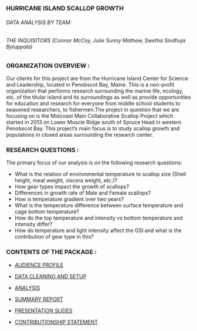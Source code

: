 ### HURRICANE ISLAND SCALLOP GROWTH 
###### DATA ANALYSIS BY TEAM:
###### THE INQUISITORS (Connor McCoy, Julie Sunny Mathew, Swetha Sindhuja Byluppala)

### ORGANIZATION OVERVIEW :

Our clients for this project are from the Hurricane Island Center for Science and Leadership, located in Penobscot Bay, Maine. This is a non-profit organization that performs research surrounding the marine life, ecology, etc. of the titular island and its surroundings as well as provide opportunities for education and research for everyone from middle school students to seasoned researchers, to fishermen.The project in question that we are focusing on is the Midcoast Main Collaborative Scallop Project which started in 2013 on Lower Muscle Ridge south of Spruce Head in western Penobscot Bay. This project’s main focus is to study scallop growth and populations in closed areas surrounding the research center. 

### RESEARCH QUESTIONS :

The primary focus of our analysis is on the following research questions:

  * What is the relation of environmental temperature to scallop size (Shell height, meat weight, viscera weight, etc.)?
  * How gear types impact the growth of scallops?
  * Differences in growth rate of Male and Female scallops?
  * How is temperature gradient over two years?
  * What is the temperature difference between surface temperature and cage bottom temperature?
  * How do the top temperature and intensity vs bottom temperature and intensity differ?
  * How do temperature and light intensity affect the GSI and what is the contribution of gear type in this?

### CONTENTS OF THE PACKAGE :

* [AUDIENCE PROFILE](https://github.com/Julie789/Team3Inquisitors/blob/master/AudienceProfile/HISG_AudienceProfile.md)

* [DATA CLEANING AND SETUP](https://github.com/Julie789/Team3Inquisitors/blob/master/AudienceProfile/HISG_AudienceProfile.md)

* [ANALYSIS](https://github.com/Julie789/Team3Inquisitors/blob/master/AudienceProfile/HISG_AudienceProfile.md)

* [SUMMARY REPORT](https://github.com/Julie789/Team3Inquisitors/blob/master/AudienceProfile/HISG_AudienceProfile.md)

* [PRESENTATION SLIDES](https://github.com/Julie789/Team3Inquisitors/blob/master/AudienceProfile/HISG_AudienceProfile.md)

* [CONTRIBUTIONSHIP STATEMENT](https://github.com/Julie789/Team3Inquisitors/blob/master/AudienceProfile/HISG_AudienceProfile.md)

